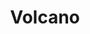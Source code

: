 ---
layout: place
title: "Volcano"
permalink: /texas/odessa/volcano.html
stateAbbr: TX
stateName: Texas
cityName: Odessa
seo:
  name: "Volcano"
  type: Restaurant
  links: null
description: "Volcano serves delicious sushi in Odessa, Texas. Try fresh Japanese dishes for a great dining experience. "
place_id: ChIJzREzpivP-4YRd4Fc9BGpJcE
photos:
  - name: >-
      places/ChIJzREzpivP-4YRd4Fc9BGpJcE/photos/AeeoHcK0jeWOf8xqX09pNdwaJEFsKOEkc272qnhYLNxaao3XZj02MOapVnNo-v_dyu-9B-SVaf_3LYZMgp5hJyzH_3UdnRKnKrkLtVN18IC8sHg58M1qL65vBw4TEEZoRaYXXZTDolWjw_w-wO7YWeq57jjyy1aoxL3PDEUeyzHFzYKzsDZ_XKTxnBaG0fpvpIrKIwouk3_FD3xL_k7DdKv_maFf2LVcvTrWwtZAYva4dR1pB4N0zq3jhgFuU3TH9U08BxoKPMmb1n2yFPcqEDt89tQt0SAOwqV8XBBQdv7_vdatsiOZURriGyn-a0lO1FntWc9dKEC5QNnvd5Gg9GhvgkSlLbc2jfZqLSUC0az2R-5ffIZENQtZ8oMLt8oWL_3Ns3wgVXx-U1xQmAs9cC7PvQHhylCcE6U-6laRytp3_1xSYA
    widthPx: 4032
    heightPx: 2268
    authorAttributions:
      - displayName: Monica Carne-McPherson
        uri: https://maps.google.com/maps/contrib/110244829637263031385
        photoUri: >-
          https://lh3.googleusercontent.com/a-/ALV-UjVW1DAvgNhczms_6fQHKmKyW1xrXxQTEBr6bG-RQYvHOTi-SO-c3A=s100-p-k-no-mo
    flagContentUri: >-
      https://www.google.com/local/imagery/report/?cb_client=maps_api_places.places_api&image_key=!1e10!2sCIHM0ogKEICAgID4t4DTSw&hl=en-US
    googleMapsUri: >-
      https://www.google.com/maps/place//data=!3m4!1e2!3m2!1sCIHM0ogKEICAgID4t4DTSw!2e10!4m2!3m1!1s0x86fbcf2ba63311cd:0xc125a911f45c8177
  - name: >-
      places/ChIJzREzpivP-4YRd4Fc9BGpJcE/photos/AeeoHcI7AHM0EaPLfNUKYW7Wxj5jnfsomr_JwYZnDIMDpF26IfNUPCIi37JuHWS2Um2h1IgYuRuKd_3XKyQZb-aBTKzRZVwtxJlfGhzaX17loT9fIwu7Q4aH7w2Mf8DtLvdSo5ZvRtXepjkVDgEMX-YBqHUsibvIGBb9NcKDkqfkJhwbX-Y1QjSx7TCPrJYxjTsMOHyFAfPYziykpFOv0tda9JBe9xkFv4SGMwhcqpYih5Q5bVqa36S3am-gJScWUHKbIYs1o9fBDTbMGAXAqSt7htVCbEZsueoS0CEV1EPcIiOVxyGWooE_NmBefzmeuUaHu4zLyEkREjIGL9QZPXx7TvIEHcaAWJjwm5THZDDdMEIdc1qHUq8E6-Fnzz2PxSFiHhBaOXQ60BevahouimVmEUcneo_qW-_cnf4LhTigOQF7KQ
    widthPx: 4800
    heightPx: 3600
    authorAttributions:
      - displayName: C. Castillo
        uri: https://maps.google.com/maps/contrib/103477083320839840906
        photoUri: >-
          https://lh3.googleusercontent.com/a/ACg8ocK4sR9O_s4gInfLkXoXFqyRb3NM2BtKSRaRrYeI1BeKSFU5ppE=s100-p-k-no-mo
    flagContentUri: >-
      https://www.google.com/local/imagery/report/?cb_client=maps_api_places.places_api&image_key=!1e10!2sCIHM0ogKEICAgICGi4rwLQ&hl=en-US
    googleMapsUri: >-
      https://www.google.com/maps/place//data=!3m4!1e2!3m2!1sCIHM0ogKEICAgICGi4rwLQ!2e10!4m2!3m1!1s0x86fbcf2ba63311cd:0xc125a911f45c8177
  - name: >-
      places/ChIJzREzpivP-4YRd4Fc9BGpJcE/photos/AeeoHcKqhxqSDE7dvefJiAbCBApNZx6wSMkKPzD95e0b2PYgHvw6KkVn05Byo5qD7RgYTOy14kcexPb1oEsUPNWjm9HjkDIJj_z63LBt0QZoyD3q3EkDZXEqJiWFZSFx3AtWErmnHdiScPXSmhtgE8ByJGylnWtpWGJBli1841MtJJYiPlctu_fu7sMVPQ8MotkE2ONFz4vZYSq4CIh1Mjw0MrS2oUcRvaK_9ZJxYt-6GmtmHjC7cMo4WpHUgvxEKJwWf_oEeZMjmJTkXNQFTRFmViGalHOQDdWI2wmkMDA4JEpQlO_5ERmT_KpsHGqwi22G13-X-44aXXcUcmcGCfLSomxOjMwa3bT1VmEnHBpGSxn5Vfzx_1otQepIKe08ZooO3jzyYJo2HfVIEf6NggWrCFtug4hJIzlP15ZLniHes2_5hjl3
    widthPx: 3000
    heightPx: 4000
    authorAttributions:
      - displayName: Ana karen
        uri: https://maps.google.com/maps/contrib/113266073851661578767
        photoUri: >-
          https://lh3.googleusercontent.com/a-/ALV-UjUoqSjVqPD5I1RvbwvKBMl4idJzLH4kuOnhYXXlocfkIa-6WRvH=s100-p-k-no-mo
    flagContentUri: >-
      https://www.google.com/local/imagery/report/?cb_client=maps_api_places.places_api&image_key=!1e10!2sCIHM0ogKEICAgMDAiqKxyAE&hl=en-US
    googleMapsUri: >-
      https://www.google.com/maps/place//data=!3m4!1e2!3m2!1sCIHM0ogKEICAgMDAiqKxyAE!2e10!4m2!3m1!1s0x86fbcf2ba63311cd:0xc125a911f45c8177
  - name: >-
      places/ChIJzREzpivP-4YRd4Fc9BGpJcE/photos/AeeoHcKh5eyr3PDioX4CDwLlr8f7J1sqkoDOS_ZHbBPf6nZU7m1DUkahBay0mI8QtkX0mZ8jiSBo_PbE63S8h0Ub3yk2TeUlMuXd370MObN1n8fyfjMPmISkiiYpvDyQlxJgEO9RV5rzIVTAPXMXLLjz-yRdhXkwRsAcwu0_RG0pNNM8E3qGQt5SMYmD6ceqZOvu8BoQ-4Tl1Hotz-Qc0JUV8tPUYokJ8PfosoAeN7nfTYgZrn_2kGNGFXHrYBNEPlMKjIWeT3DjiJ0dXxrhg43kpePnUlpfqfRwUuKljH6rqhB47AyoL5VF51yWDIL1Fx8jM5zv5n_vToY_TNW9BMDz2I0bzWo2BZXNGlBcFBoe8xuK4S9ZAEhmTQjia-7I50COUmLOmtsngJH1R3qVJu8h5Y6yoiHX4tc-gs803nrSXo836v8
    widthPx: 3024
    heightPx: 4032
    authorAttributions:
      - displayName: Darby Jackson
        uri: https://maps.google.com/maps/contrib/110008776477371082932
        photoUri: >-
          https://lh3.googleusercontent.com/a-/ALV-UjWG1FcbqL6FnW1CMx4Fwfj7PHNoDH5C9rpNqAeRi8b2hVVOEvRe=s100-p-k-no-mo
    flagContentUri: >-
      https://www.google.com/local/imagery/report/?cb_client=maps_api_places.places_api&image_key=!1e10!2sCIHM0ogKEICAgMCw1KGCxgE&hl=en-US
    googleMapsUri: >-
      https://www.google.com/maps/place//data=!3m4!1e2!3m2!1sCIHM0ogKEICAgMCw1KGCxgE!2e10!4m2!3m1!1s0x86fbcf2ba63311cd:0xc125a911f45c8177
  - name: >-
      places/ChIJzREzpivP-4YRd4Fc9BGpJcE/photos/AeeoHcKzbJQVTDy64im9wpY1nBsBrlH22OxPNDZQ9wjfPZ1xOYl0n8qurx64meoFZ4tlp6R49IW6V9tCeZReaiaPzSqsMCUXUcH4g7ntzSgJVOsZmqivlEmFGPN6PPiUoKZOiIm5CMThRVuqL-xqzjVkWFE2Nx4bXl0JjplUjI1l6wXZx92plHTQf2VZ5ELeWONMwVB_4uPUQSY4UhhjXMbAqaRMNbXqf0ezmw6m_TDlz3zLqr9fC4ERrUEGApkWkb0sepwPRqN9Ds3KB3xGolT-8MeteF6EMcEJ6447cZVFbASxvUAoV8xU08hvNFtk-pPSjORiJtcqQOZBx99rXGOSDa6aBgV2tmJs_FHKh2Paz2PoAPaA_elk7DwADYmnJQwcR7BB_4oR0SptBjIze0rDP3Jgv0EaePK5KBuDVSWJ0RI
    widthPx: 3024
    heightPx: 4032
    authorAttributions:
      - displayName: Darby Jackson
        uri: https://maps.google.com/maps/contrib/110008776477371082932
        photoUri: >-
          https://lh3.googleusercontent.com/a-/ALV-UjWG1FcbqL6FnW1CMx4Fwfj7PHNoDH5C9rpNqAeRi8b2hVVOEvRe=s100-p-k-no-mo
    flagContentUri: >-
      https://www.google.com/local/imagery/report/?cb_client=maps_api_places.places_api&image_key=!1e10!2sCIHM0ogKEICAgIDL_oauIw&hl=en-US
    googleMapsUri: >-
      https://www.google.com/maps/place//data=!3m4!1e2!3m2!1sCIHM0ogKEICAgIDL_oauIw!2e10!4m2!3m1!1s0x86fbcf2ba63311cd:0xc125a911f45c8177
  - name: >-
      places/ChIJzREzpivP-4YRd4Fc9BGpJcE/photos/AeeoHcLS_KLhbwLjAmQ_KHrDh8C31re8dFJGTuwReNpjM3I9WEBTQu_6GD-RobcZVqET-haWJktLP7vdJ-X4PV1HV7IaY0LQLeTxy6ztXYiRg-SXbLU8xUqgFPMqRKYz35qGKKCyvEGvCiv2BYhr63hfZZ4nxUsyJUlbNmU3lVukGpi3S5DFSvwoqnZ7SdlpsbrZ-MGLKJKfQeIgt4TOMRkKS56yBxnH2vIgbRTCmIdN4aC-0CoF5-L6MMSuchuKoDvHrLXLa9rZz84_ofnnFzciGXlA3sFXbBbuxQvYjrGJkunb7FLBJ587a6IM2y7XeW4JtXwlQuzJBWL4Qk7FzhUPUBE52ehqGc5zBHAnQc_m2_wzYCNWD_7ItMrpFEcsatVtxZoTfXmT-zY7BxbP0gGPByhDbhtdkEUBMmcyQXmG4RWF_-V9
    widthPx: 1816
    heightPx: 4032
    authorAttributions:
      - displayName: Flex Von
        uri: https://maps.google.com/maps/contrib/116154821938240513010
        photoUri: >-
          https://lh3.googleusercontent.com/a-/ALV-UjWHrf4PWIspkadfT8i2Q5l0TH2JeerRbwtCFqN1sliPvpkiZaNHNQ=s100-p-k-no-mo
    flagContentUri: >-
      https://www.google.com/local/imagery/report/?cb_client=maps_api_places.places_api&image_key=!1e10!2sCIHM0ogKEICAgMCgtrDrigE&hl=en-US
    googleMapsUri: >-
      https://www.google.com/maps/place//data=!3m4!1e2!3m2!1sCIHM0ogKEICAgMCgtrDrigE!2e10!4m2!3m1!1s0x86fbcf2ba63311cd:0xc125a911f45c8177
  - name: >-
      places/ChIJzREzpivP-4YRd4Fc9BGpJcE/photos/AeeoHcKOb8D3QYTwLkwPjCUuEzkKx-8AgsOXh_KO3rx5F7VXlya2_3gGsSX9ricF3U1ePH9-3jwk5Ha3jGfWe5z9so0rBKOlwfu8iY7dC9sNz57GAY7cRPQs51-dtfaLbXejFNjWT2_NFYOTfrh1gs_PQc4Mr4pfJag7Bp0bNGhOzfMieyT2sUb8t0WFc8_2tu3KVGmqsTPxO3_hRA1Lm_ykgHKGaLpuhlMcSFfm5Onn6u_ABw1H7ODmvHzHznqTaaZNXdPcl74zyTIhvkM0Hhz0iq9Kc9R6qV3-unHQKtPnRemVYsDQQEcqtcRNl5j-srkBQKQF9yrOch--oe17ozMV30OFePVr4W6XOBrW-juqgaXsJ_q-ctTrI3SzaRt-XIIaIkaZ7QyY2fHNSwAFncoozPVnsDff2VZT4UTnareqM8XUC9cA
    widthPx: 2391
    heightPx: 1800
    authorAttributions:
      - displayName: Emily Mendoza
        uri: https://maps.google.com/maps/contrib/107507920359468274394
        photoUri: >-
          https://lh3.googleusercontent.com/a-/ALV-UjVjFNLc7XREFNyXx0wfFK3hD9VEUZlkWizb1jobgMR0IA4_Oe7IJA=s100-p-k-no-mo
    flagContentUri: >-
      https://www.google.com/local/imagery/report/?cb_client=maps_api_places.places_api&image_key=!1e10!2sCIHM0ogKEICAgIDO5aK34wE&hl=en-US
    googleMapsUri: >-
      https://www.google.com/maps/place//data=!3m4!1e2!3m2!1sCIHM0ogKEICAgIDO5aK34wE!2e10!4m2!3m1!1s0x86fbcf2ba63311cd:0xc125a911f45c8177
  - name: >-
      places/ChIJzREzpivP-4YRd4Fc9BGpJcE/photos/AeeoHcIpg_C95fx7G-Sch3ZCCWjvsqml9LzAgnzXhSpdp3DSKJaX491M5OSrpKbon8KUMuX35Olqa2fAy-C8gKKJZAqBOODqv_YSIYlHKTK6yQKBp0QD3QOrtKNMuZjcHFUatA6oWgE9hTRo8OjR5SjXWEkMu1Yca6PVbtxAdLMs2TADRw3RZPLCXBwZKhZE-fjP3_4COchOlG1NRREHlduK2eabEzM_QwPGNBf-ubG8nTokPVxh5ws9Tb1G0XPZS1PTTvvM-D7C6qRNoY3PwhMs7In9vxYExW9UlVCicog5FHCbkxxk4EiDPr-4kOSGjRMMJz-vHfNUnW2bk9qCutof3AOBha20CVCLOJb5bmXqRN0qVty3YPBK4iAO7gwm4xo9J-9xYRF0HsvxZR6HYBp06WJKmgDZDCT7oViuZciMog9VCMtw
    widthPx: 4000
    heightPx: 3000
    authorAttributions:
      - displayName: Ik R
        uri: https://maps.google.com/maps/contrib/100268454746246043219
        photoUri: >-
          https://lh3.googleusercontent.com/a-/ALV-UjUVPHIgkLqDRllpHoUz_pIV95XIPrdms_fh8xjoxNtJ9_DI3_k=s100-p-k-no-mo
    flagContentUri: >-
      https://www.google.com/local/imagery/report/?cb_client=maps_api_places.places_api&image_key=!1e10!2sCIHM0ogKEICAgID1iM29sgE&hl=en-US
    googleMapsUri: >-
      https://www.google.com/maps/place//data=!3m4!1e2!3m2!1sCIHM0ogKEICAgID1iM29sgE!2e10!4m2!3m1!1s0x86fbcf2ba63311cd:0xc125a911f45c8177
  - name: >-
      places/ChIJzREzpivP-4YRd4Fc9BGpJcE/photos/AeeoHcJo6zpsorC5KWDuHzTkCk8MsdEnyfK758PT4buxrnAUd0rNXqpU6zSuXD2-EURxz_lWtL-GGuQO9WU_lJ-3iUgDCK5JDXQn3SnxQTUeICsBo-VCfVO2IS7ZSo80b4JEZt1LFfayZ7WEsn4sELv_nwzhs_CpgQzJyZXtRcZBQt27hvpfRzS61QNeW4nY9g8ePB2_J744VKrEAJWGJ40X_uw0zuZBP4tm1lW0bcmgchVG2zm1PzE0opnb7veNNsXoPgTerAnhWJQGIAsy9Aq6aZOavtV0ShrskEpiOYzLhLkiXVRAJpWEclxchrj7uUVqFpjJF355WbIwHI9olxBkWk10olXeJ2uN-rYAQ5-l8wANIu9MnLWHo_5XV-3AlL5uLN-juRIoOsS8laptN9zbX2hgrR-6irwQLvUG92NBUDO5dQ
    widthPx: 3024
    heightPx: 4032
    authorAttributions:
      - displayName: Josiah McCloud
        uri: https://maps.google.com/maps/contrib/112484324743373820902
        photoUri: >-
          https://lh3.googleusercontent.com/a-/ALV-UjWRISLZVbjIXAyzy4pd9zJ9LORFu-o9eLTlFIWHtKuW-KpOpSjnfA=s100-p-k-no-mo
    flagContentUri: >-
      https://www.google.com/local/imagery/report/?cb_client=maps_api_places.places_api&image_key=!1e10!2sCIHM0ogKEICAgMCAn-KWBw&hl=en-US
    googleMapsUri: >-
      https://www.google.com/maps/place//data=!3m4!1e2!3m2!1sCIHM0ogKEICAgMCAn-KWBw!2e10!4m2!3m1!1s0x86fbcf2ba63311cd:0xc125a911f45c8177
  - name: >-
      places/ChIJzREzpivP-4YRd4Fc9BGpJcE/photos/AeeoHcKB5iSHJ-pIYInPwAi1718zAxwuFDhF8K7pRgld70KRiLEI2gfcJoCI7sD-zj6oltrVqgVPXFHa54mT3syjP4GK8KZrNC37LnA35ROdyQTVIHctsaWM6rpZWuFj1f-Nj87D18nGoGGRIhHJkTOfxWWr_1n1droYqCX1a3oSV8jlNzfbuxTrykxeQ1nyQF_4VtAk-0fS5qjFLbVLzOJtpldCS8dwP4jscgNElhs60qZ893T8HtwLEPc9qUOWwjgZWmvsXKCIWNtET_j88LIDqnaNJx0ojSM0GpyRjt8ncI3N5VqyQa6bj6mPg2ThWauWAdP8_g56X_4BS2w5Llr_mueqU_JgoJW7ZiPqHjwPIIPdUrJD0OxdxjzVe-P-V43PnWWg8bEWi2PgdRLE_oO_JmFknj7tsSMcgamUvnTnHWshC7wk
    widthPx: 3024
    heightPx: 4032
    authorAttributions:
      - displayName: Svetla Margo
        uri: https://maps.google.com/maps/contrib/106394056169710781820
        photoUri: >-
          https://lh3.googleusercontent.com/a-/ALV-UjVz24I3LyvwCXgSEqQfl5GwJxFFQyvmM9QGKHVVExSs9McGVmg=s100-p-k-no-mo
    flagContentUri: >-
      https://www.google.com/local/imagery/report/?cb_client=maps_api_places.places_api&image_key=!1e10!2sCIHM0ogKEICAgMDArbDjmwE&hl=en-US
    googleMapsUri: >-
      https://www.google.com/maps/place//data=!3m4!1e2!3m2!1sCIHM0ogKEICAgMDArbDjmwE!2e10!4m2!3m1!1s0x86fbcf2ba63311cd:0xc125a911f45c8177
address: 3952 E 42nd St, Odessa, TX 79762, USA
street: 3952 E 42nd St
city: Odessa
state: TX
zip: '79762'
country: USA
neighborhood: null
latitude: '31.889698'
longitude: '-102.346955'
accessibility_options:
  wheelchairAccessibleParking: true
  wheelchairAccessibleEntrance: true
  wheelchairAccessibleRestroom: true
  wheelchairAccessibleSeating: true
business_status: OPERATIONAL
name: Volcano
google_maps_links:
  directionsUri: >-
    https://www.google.com/maps/dir//''/data=!4m7!4m6!1m1!4e2!1m2!1m1!1s0x86fbcf2ba63311cd:0xc125a911f45c8177!3e0
  placeUri: https://maps.google.com/?cid=13917716118037627255
  writeAReviewUri: >-
    https://www.google.com/maps/place//data=!4m3!3m2!1s0x86fbcf2ba63311cd:0xc125a911f45c8177!12e1
  reviewsUri: >-
    https://www.google.com/maps/place//data=!4m4!3m3!1s0x86fbcf2ba63311cd:0xc125a911f45c8177!9m1!1b1
  photosUri: >-
    https://www.google.com/maps/place//data=!4m3!3m2!1s0x86fbcf2ba63311cd:0xc125a911f45c8177!10e5
primary_type: Asian Restaurant
opening_hours:
  regular: null
  current: null
secondary_opening_hours:
  regular:
    weekdayDescriptions: null
    type: null
  current:
    weekdayDescriptions: null
    type: null
phone: null
price_level: null
price_range: null
rating: null
rating_count: 0
website: null
reviews: null
parking_options: null
payment_options: null
allow_dogs: null
curbside_pickup: null
delivery: null
dine_in: null
good_for_children: null
good_for_groups: null
good_for_sports: null
live_music: null
menu_for_children: null
outdoor_seating: null
reservable: null
restroom: null
serves_beer: null
serves_breakfast: null
serves_brunch: null
serves_cocktails: null
serves_coffee: null
serves_dinner: null
serves_dessert: null
serves_lunch: null
serves_vegetarian_food: null
serves_wine: null
takeout: null
update_category: essentials
summary: null

---